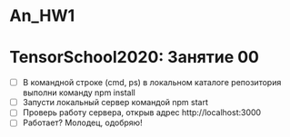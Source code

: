 # An_HW1

# TensorSchool2020: Занятие 00
* [ ] В командной строке (cmd, ps) в локальном каталоге репозитория выполни команду npm install
* [ ] Запусти локальный сервер командой npm start
* [ ] Проверь работу сервера, открыв адрес http://localhost:3000
* [ ] Работает? Молодец, одобряю!